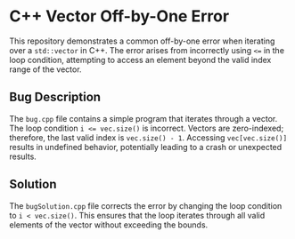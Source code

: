 # C++ Vector Off-by-One Error

This repository demonstrates a common off-by-one error when iterating over a `std::vector` in C++.  The error arises from incorrectly using `<=` in the loop condition, attempting to access an element beyond the valid index range of the vector.

## Bug Description

The `bug.cpp` file contains a simple program that iterates through a vector.  The loop condition `i <= vec.size()` is incorrect.  Vectors are zero-indexed; therefore, the last valid index is `vec.size() - 1`. Accessing `vec[vec.size()]` results in undefined behavior, potentially leading to a crash or unexpected results. 

## Solution

The `bugSolution.cpp` file corrects the error by changing the loop condition to `i < vec.size()`. This ensures that the loop iterates through all valid elements of the vector without exceeding the bounds.